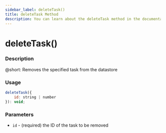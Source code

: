 ```yaml
---
sidebar_label: deleteTask()
title: deleteTask Method
description: You can learn about the deleteTask method in the documentation of the DHTMLX JavaScript To Do List library. Browse developer guides and API reference, try out code examples and live demos, and download a free 30-day evaluation version of DHTMLX To Do List.
---
```


# deleteTask()

### Description

@short: Removes the specified task from the datastore 

### Usage

~~~js
deleteTask({
    id: string | number
}): void;
~~~

### Parameters

- `id` - (required) the ID of the task to be removed
